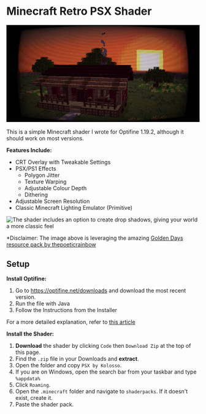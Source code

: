# Minecraft Retro PSX Shader

![a cinematic shot showcasing the different effects available](ScenicShot.png)

This is a simple Minecraft shader I wrote for Optifine 1.19.2, although it should work on most versions.

**Features Include:**

 * CRT Overlay with Tweakable Settings
 * PSX/PS1 Effects
   * Polygon Jitter
   * Texture Warping
   * Adjustable Colour Depth
   * Dithering
 * Adjustable Screen Resolution
 * Classic Minecraft Lighting Emulator (Primitive)

![The shader includes an option to create drop shadows, giving your world a more classic feel](DropShadows.png)

*Disclaimer: The image above is leveraging the amazing [Golden Days resource pack by thepoeticrainbow](https://www.curseforge.com/minecraft/texture-packs/golden-days)

## Setup

**Install Optifine:**

 1. Go to <https://optifine.net/downloads> and download the most recent version.
 2. Run the file with Java
 3. Follow the Instructions from the Installer

For a more detailed explanation, refer to [this article](https://www.selecthub.com/resources/how-to-install-optifine/)

**Install the Shader:**

 1. **Download** the shader by clicking `Code` then `Download Zip` at the top of this page.
 2. Find the `.zip` file in your Downloads and **extract**.
 3. Open the folder and copy `PSX by Kolosso`.
 4. If you are on Windows, open the search bar from your taskbar and type `%appdata%`
 5. Click `Roaming`.
 6. Open the `.minecraft` folder and navigate to `shaderpacks`. If it doesn't exist, create it.
 7. Paste the shader pack.


